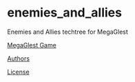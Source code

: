 # enemies_and_allies
Enemies and Allies techtree for MegaGlest

[MegaGlest Game](https://forum.megaglest.org/index.php)

[Authors](AUTHORS.md)

[License](LICENSE.txt)
